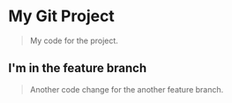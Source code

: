 # My Git Project

> My code for the project.

## I'm in the feature branch

> Another code change for the another feature branch.
